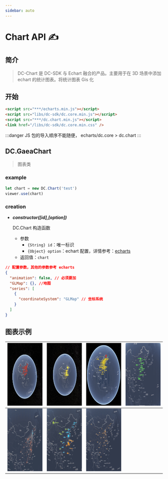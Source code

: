 ```yaml
---
sidebar: auto
---
```


# Chart API ✍

## 简介

> DC-Chart 是 DC-SDK 与 Echart 融合的产品。主要用于在 3D 场景中添加 echart 的统计图表。将统计图表 Gis 化

## 开始

```html
<script src="***/echarts.min.js"></script>
<script src="libs/dc-sdk/dc.core.min.js"></script>
<script src="***/dc.chart.min.js"></script>
<link href="/libs/dc-sdk/dc.core.min.css" />
```

:::danger
JS 包的导入顺序不能随便， echarts/dc.core > dc.chart
:::

## DC.GaeaChart

> 图表类

### example

```js
let chart = new DC.Chart('test')
viewer.use(chart)
```

### creation

- **_constructor([id],[option])_**

  DC.Chart 构造函数

  - 参数
    - `{String} id`：唯一标识
    - `{Object} option`：echart 配置，详情参考：[echarts](https://www.echartsjs.com/zh/option.html#title)
  - 返回值：`chart`

```json
// 配置参数，其他的参数参考 echarts
{
  "animation": false, // 必须要加
  "GLMap": {}, //地图
  "series": [
    {
      "coordinateSystem": "GLMap" // 坐标系统
    }
  ]
}
```

## 图表示例

| ![图片](https://raw.githubusercontent.com/Digital-Visual/dc-sdk-examples/master/images/datav/e_pm2.5.png) | ![图片](https://raw.githubusercontent.com/Digital-Visual/dc-sdk-examples/master/images/datav/e_pm2.5_2.png) | ![图片](https://raw.githubusercontent.com/Digital-Visual/dc-sdk-examples/master/images/datav/e_plane.gif) | ![图片](https://raw.githubusercontent.com/Digital-Visual/dc-sdk-examples/master/images/datav/e_airline.gif) |
| :-------------------------------------------------------------------------------------------------------: | :---------------------------------------------------------------------------------------------------------: | :-------------------------------------------------------------------------------------------------------: | :---------------------------------------------------------------------------------------------------------: |
|  ![图片](https://raw.githubusercontent.com/Digital-Visual/dc-sdk-examples/master/images/datav/e_rk.gif)   |   ![图片](https://raw.githubusercontent.com/Digital-Visual/dc-sdk-examples/master/images/datav/e_qx.gif)    |  ![图片](https://raw.githubusercontent.com/Digital-Visual/dc-sdk-examples/master/images/datav/e_wl.gif)   |                                                                                                             |

<style>
 img{
   width:200px;
   height:200px;
 }
</style>
